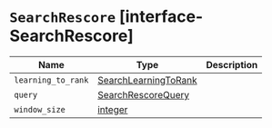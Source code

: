 # `SearchRescore` [interface-SearchRescore]

| Name | Type | Description |
| - | - | - |
| `learning_to_rank` | [SearchLearningToRank](./SearchLearningToRank.md) | &nbsp; |
| `query` | [SearchRescoreQuery](./SearchRescoreQuery.md) | &nbsp; |
| `window_size` | [integer](./integer.md) | &nbsp; |
